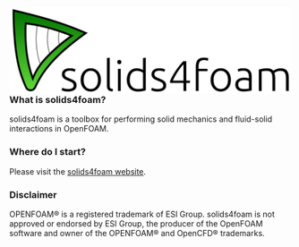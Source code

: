 <img style="float: left;" src="solids4foamLogoName.png">

---

### What is solids4foam?

solids4foam is a toolbox for performing solid mechanics and fluid-solid interactions in OpenFOAM.


### Where do I start?

Please visit the [solids4foam website](https://solids4foam.github.io).


### Disclaimer

OPENFOAM® is a registered trademark of ESI Group. solids4foam is not approved or endorsed by ESI Group, the producer of the OpenFOAM software and owner of the OPENFOAM® and OpenCFD® trademarks.